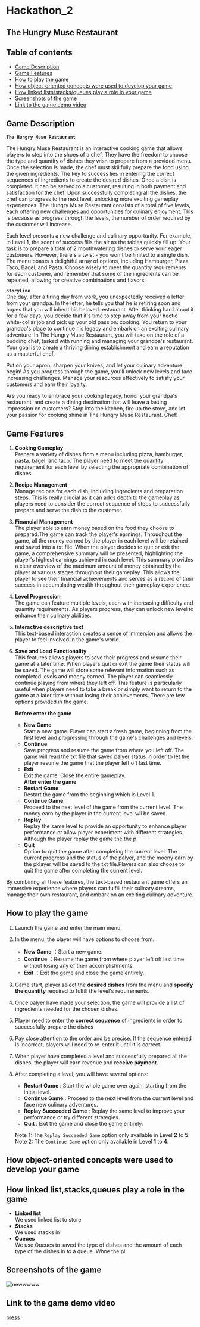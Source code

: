 # Hackathon_2

The Hungry Muse Restaurant
------------------------------------------------------------
## Table of contents ## 
- [Game Description](#Game-Description)
- [Game Features](#Game-Features)
- [How to play the game](#How-to-play-the-game)
- [How object-oriented concepts were used to develop your game](#How-object-oriented-concepts-were-used-to-develop-your-game)
- [How linked lists/stacks/queues play a role in your game](#How-linked-lists/stacks/queues-play-a-role-in-your-game)
- [Screenshots of the game](#Screenshots-of-the-game)
- [Link to the game demo video](#Link-to-the-game-demo-video)

## Game Description
**`The Hungry Muse Restaurant`**

The Hungry Muse Restaurant is an interactive cooking game that allows players to step into the shoes of a chef. They have the freedom to choose the type and quantity of dishes they wish to prepare from a provided menu. Once the selection is made, the chef must skillfully prepare the food using the given ingredients. The key to success lies in entering the correct sequences of ingredients to create the desired dishes. Once a dish is completed, it can be served to a customer, resulting in both payment and satisfaction for the chef. Upon successfully completing all the dishes, the chef can progress to the next level, unlocking more exciting gameplay experiences. The Hungry Muse Restaurant consists of a total of five levels, each offering new challenges and opportunities for culinary enjoyment. This is because as progress through the levels, the number of order required by the customer will increase.

Each level presents a new challenge and culinary opportunity. For example, in Level 1, the scent of success fills the air as the tables quickly fill up. Your task is to prepare a total of 2 mouthwatering dishes to serve your eager customers. However, there's a twist - you won't be limited to a single dish. The menu boasts a delightful array of options, including Hamburger, Pizza, Taco, Bagel, and Pasta. Choose wisely to meet the quantity requirements for each customer, and remember that some of the ingredients can be repeated, allowing for creative combinations and flavors.

**`Storyline`**<br>
One day, after a tiring day from work, you unexpectedly received a letter from your grandpa. In the letter, he tells you that he is retiring soon and hopes that you will inherit his beloved restaurant. After thinking hard about it for a few days, you decide that it's time to step away from your hectic white-collar job and pick up your old passion: cooking. You return to your grandpa's place to continue his legacy and embark on an exciting culinary adventure. In The Hungry Muse Restaurant, you will take on the role of a budding chef, tasked with running and managing your grandpa's restaurant. Your goal is to create a thriving dining establishment and earn a reputation as a masterful chef.

Put on your apron, sharpen your knives, and let your culinary adventure begin! As you progress through the game, you'll unlock new levels and face increasing challenges. Manage your resources effectively to satisfy your customers and earn their loyalty.

Are you ready to embrace your cooking legacy, honor your grandpa's restaurant, and create a dining destination that will leave a lasting impression on customers? Step into the kitchen, fire up the stove, and let your passion for cooking shine in The Hungry Muse Restaurant. Chef!


## Game Features

1. **Cooking Gameplay**<br>
   Prepare a variety of dishes from a menu including pizza, hamburger, pasta, bagel, and taco. The player need to meet the quantity requirement for each level by 
   selecting the appropriate combination of dishes.

2. **Recipe Management**<br>
   Manage recipes for each dish, including ingredients and preparation steps. This is really crucial as it can adds depth to the gameplay as players need to      consider the correct sequence of steps to successfully prepare and serve the dish to the customer.

3. **Financial Management**<br>
   The player able to earn money based on the food they choose to prepared.The game can track the player's earnings. Throughout the game, all the money earned by the player in each level will be retained and saved into a txt file. When the player decides to quit or exit the game, a comprehensive summary will be presented, highlighting the player's highest earnings achieved in each level. This summary provides a clear overview of the maximum amount of money obtained by the player at various stages throughout their gameplay. This allows the player to see their financial achievements and serves as a record of their success in accumulating wealth throughout their gameplay experience.

4. **Level Progression**<br>
   The game can feature multiple levels, each with increasing difficulty and quantity requirements. As players progress, they can unlock new level to enhance their culinary abilities.

5. **Interactive descriptive text**<br>
   This text-based interaction creates a sense of immersion and allows the player to feel involved in the game's world.
   
6. **Save and Load Functionality**<br>
   This features allows players to save their progress and resume their game at a later time. When players quit or exit the game their status will be saved. The game will store some relevant information such as completed levels and moeny earned. The player can seamlessly continue playing from where they left off. This feature is particularly useful when players need to take a break or simply want to return to the game at a later time without losing their achievements. There are few options provided in the game.

   **Before enter the game**<br>   
      - **New Game**<br>
        Start a new game. Player can start a fresh game, beginning from the first level and progressing through the game's challenges and levels.
      - **Continue**<br>
        Save progress and resume the game from where you left off. The game will read the txt file that saved palyer status in order to let the player resume the game that the player left off last time.
      - **Exit**<br>
        Exit the game. Close the entire gameplay.<br>
   **After enter the game**<br>
      - **Restart Game**<br>
        Restart the game from the beginning which is Level 1.<br>
      - **Continue Game**<br>
        Proceed to the next level of the game from the current level. The money earn by the player in the current level wil be saved.
      - **Replay**<br>
        Replay the same level to provide an opportunity to enhance player performance or allow player experiment with different strategies. Although the player replay the game the the p
      - **Quit**<br>
        Option to quit the game after completing the current level. The current progress and the status of the palyer, and the moeny earn by the pklayer will be saved to the txt file.Players can also choose to quit the game after completing the current level.
   
By combining all these features, the text-based restaurant game offers an immersive experience where players can fulfill their culinary dreams, manage their own restaurant, and embark on an exciting culinary adventure.

## How to play the game 
1. Launch the game and enter the main menu.
2. In the menu, the player will have options to choose from.
   - **New Game** ：Start a new game.
   - **Continue** ：Resume the game from where player left off last time without losing any of their accomplishments.
   - **Exit** ：Exit the game and close the game entirely. 
3. Game start, player select the **desired dishes** from the menu and **specify the quantity** required to fulfill the level's requirements.
4. Once palyer have made your selection, the game will provide a list of ingredients needed for the chosen dishes.
5. Player need to enter the **correct sequence** of ingredients in order to successfully prepare the dishes
6. Pay close attention to the order and be precise. If the sequence entered is incorrect, players will need to re-enter it until it is correct.
7. When player have completed a level and successfully prepared all the dishes, the player will earn revenue and **receive payment**.
8. After completing a level, you will have several options:
      - **Restart Game** : Start the whole game over again, starting from the initial level.
      - **Continue Game** : Proceed to the next level from the current level and face new culinary adventures.
      - **Replay Succeeded Game** : Replay the same level to improve your performance or try different strategies.
      - **Quit** : Exit the game and close the game entirely. <br>
      
   Note 1: The `Replay Succeeded Game` option only available in Level **2** to **5**. <br>
   Note 2: The `Continue Game` option only available in Level **1** to **4**. <br>

## How object-oriented concepts were used to develop your game 


## How linked list,stacks,queues play a role in the game 
- **Linked list**<br>
We used linked list to store 
- **Stacks**<br>
We used stacks in
- **Queues**<br>
We use Queues to saved the type of dishes and the amount of each type of the dishes in to a queue. Whne the pl
## Screenshots of the game 
![newwwww](https://github.com/jiajoo-alt/Hackathon_2/assets/120643036/46ccf9f8-0d89-4564-b2fe-03f63a303ab1)

## Link to the game demo video
[press](https://docs.github.com/en/get-started/writing-on-github/getting-started-with-writing-and-formatting-on-github/basic-writing-and-formatting-syntax#uploading-assets) 
